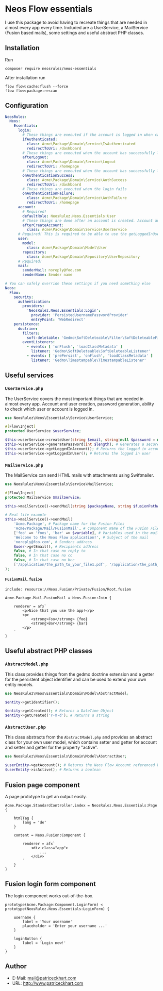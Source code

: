 # Neos Flow essentials
I use this package to avoid having to recreate things that are needed in almost every app every time. Included are a UserService, a MailService (Fusion based mails), some settings and useful abstract PHP classes.

## Installation

Run
```
composer require neosrulez/neos-essentials
```
After installation run
```
flow flow:cache:flush --force
flow flow:package:rescan
```

## Configuration

```yaml
NeosRulez:
  Neos:
    Essentials:
      login:
        # These things are executed if the account is logged in when calling up the app
        ifAuthenticated:
          class: Acme\Package\Domain\Service\IsAuthenticated
          redirectToUri: /dashboard
        # These things are executed when the account has successfully logged out
        afterLogout:
          class: Acme\Package\Domain\Service\Logout
          redirectToUri: /homepage
        # These things are executed when the account has successfully logged in
        onAuthenticationSuccess:
          class: Acme\Package\Domain\Service\AuthSuccess
          redirectToUri: /dashboard
        # These things are executed when the login fails
        onAuthenticationFailure:
          class: Acme\Package\Domain\Service\AuthFailure
          redirectToUri: /homepage
      account:
        # Required!
        defaultRole: NeosRulez.Neos.Essentials:User
        # These things are done after an account is created. Account and password are passed in this function
        afterCreateAccount:
          class: Acme\Package\Domain\Service\UserService
      # Required! This is required to be able to use the getLoggedInUser() function from the UserService. The getLoggedInAccount() function is also available without this.
      user:
        model:
          class: Acme\Package\Domain\Model\User
        repository:
          class: Acme\Package\Domain\Repository\UserRepository
      # Required!
      mail:
        senderMail: noreply@foo.com
        senderName: Sender name

# You can safely override these settings if you need something else
Neos:
  Flow:
    security:
      authentication:
        providers:
          'NeosRulez.Neos.Essentials:Login':
            provider: 'PersistedUsernamePasswordProvider'
            entryPoint: 'WebRedirect'
    persistence:
      doctrine:
        filters:
          soft-deletable: 'Gedmo\SoftDeleteable\Filter\SoftDeleteableFilter'
        eventListeners:
          - events: [ 'onFlush', 'loadClassMetadata' ]
            listener: 'Gedmo\SoftDeleteable\SoftDeleteableListener'
          - events: [ 'prePersist', 'onFlush', 'loadClassMetadata' ]
            listener: 'Gedmo\Timestampable\TimestampableListener'

```

## Useful services

### `UserService.php`
The UserService covers the most important things that are needed in almost every app. Account and user creation, password generation, ability to check which user or account is logged in.

```php
use NeosRulez\Neos\Essentials\Service\UserService;

#[Flow\Inject]
protected UserService $userService;

$this->userService->createUser(string $email, string|null $password = null, string|null $role = null); # Create a new account and a new user. A separate user model abstracted from the AbstractUser.php model is required for this.
$this->userService->generatePassword(int $length); # Generates a secure password of any length
$this->userService->getLoggedInAccount(); # Returns the logged in account
$this->userService->getLoggedInUser(); # Returns the logged in user
```

### `MailService.php`
The MailService can send HTML mails with attachments using Swiftmailer.

```php
use NeosRulez\Neos\Essentials\Service\MailService;

#[Flow\Inject]
protected MailService $mailService;

$this->mailService()->sendMail(string $packageName, string $fusionPathAndFileName, array $variables, string $subject, string $sender, string $recipient, string|bool $replyTo = false, string|bool $cc = false, string|bool $bcc = false, array $attachments = []);

# Real life example
$this->mailService()->sendMail(
    'Acme.Package', # Package name for the Fusion Files
    'Acme/Package/Mail/FusionMail', # Component Name of the Fusion Files
    ['foo' => 'foos', 'bar' => $variable], # Variables used in the mail
    'Welcome to the Neos Flow application!', # Subject of the mail
    'noreply@foo.com', # Senders address
    $user->getEmail(), # Recipients address
    false, # In that case no reply to
    false, # In that case no cc
    false, # In that case no bcc
    ['/application/the_path_to_your_file1.pdf', '/application/the_path_to_your_file2.pdf'] # File paths to the files to be attached to the mail
);
```
#### `FusionMail.fusion`
```neosfusion
include: resource://Neos.Fusion/Private/Fusion/Root.fusion

Acme.Package.Mail.FusionMail = Neos.Fusion:Join {
    
    renderer = afx`
        <p>Nice that you use the app!</p>
        <p>
            <strong>Foo</strong> {foo}
            <strong>Bar</strong> {bar}
        </p>
    `
}
```

## Useful abstract PHP classes

### `AbstractModel.php`
This class provides things from the gedmo doctrine extension and a getter for the persistent object identifier and can be used to extend your own entity models.

```php
use NeosRulez\Neos\Essentials\Domain\Model\AbstractModel;

$entity->getIdentifier();

$entity->getCreated(); # Returns a DateTime Object
$entity->getCreated('Y-m-d'); # Returns a string
```

### `AbstractUser.php`
This class abstracts from the `AbstractModel.php` and provides an abstract class for your own user model, which contains setter and getter for account and setter and getter for the property "active".

```php
use NeosRulez\Neos\Essentials\Domain\Model\AbstractUser;

$userEntity->getAccount(); # Returns the Neos Flow Account referenced by the user
$userEntity->isActive(); # Returns a boolean
```

## Fusion page component
A page prototype to get an output easily.

```neosfusion
Acme.Package.StandardController.index = NeosRulez.Neos.Essentials:Page {

    htmlTag {
        lang = 'de'
    }

    content = Neos.Fusion:Component {

        renderer = afx`
            <div class="app">
                ...
            </div>
        `
    }
}
```

## Fusion login form component
The login component works out-of-the-box.

```neosfusion
prototype(Acme.Package:Component.LoginForm) < prototype(NeosRulez.Neos.Essentials:LoginForm) {

    username {
        label = 'Your username'
        placeholder = 'Enter your username ...'
    }

    loginButton {
        label = 'Login now!'
    }
}
```

## Author

* E-Mail: mail@patriceckhart.com
* URL: http://www.patriceckhart.com
